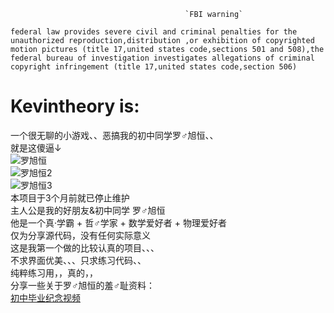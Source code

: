                                            `FBI warning`


`federal law provides severe civil and criminal penalties for the unauthorized reproduction,distribution ,or exhibition of copyrighted motion pictures (title 17,united states code,sections 501 and 508),the federal bureau of investigation investigates allegations of criminal copyright infringement (title 17,united states code,section 506)`


# Kevintheory is:<br/>
一个很无聊的小游戏、、恶搞我的初中同学罗♂旭恒、、<br/>
就是这傻逼↓<br/>
![罗旭恒](https://github.com/ice1000/Kevintheory/blob/master/app/src/main/res/mipmap-xxhdpi/ic_launcher.png)<br/>
![罗旭恒2](https://github.com/ice1000/Kevintheory/blob/master/app/src/main/res/drawable/crazy2.png)<br/>
![罗旭恒3](https://github.com/ice1000/Kevintheory/blob/master/app/src/main/res/drawable/learn2.png)<br/>
本项目于3个月前就已停止维护<br/>
主人公是我的好朋友&初中同学 罗♂旭恒<br/>
他是一个真·学霸 + 哲♂学家 + 数学爱好者 + 物理爱好者<br/>
仅为分享源代码，没有任何实际意义<br/>
这是我第一个做的比较认真的项目、、、<br/>
不求界面优美、、、只求练习代码、、<br/>
纯粹练习用，，真的，，<br/>
分享一些关于罗♂旭恒的羞♂耻资料：<br/>
[初中毕业纪念视频](http://www.bilibili.com/video/av2487465/)
